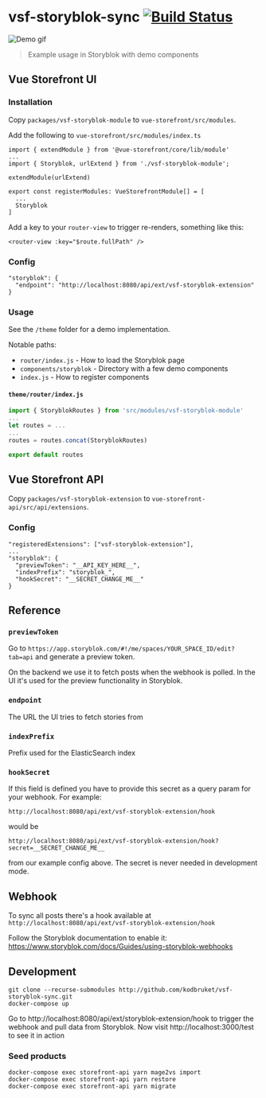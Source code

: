 # vsf-storyblok-sync [![Build Status](https://travis-ci.org/kodbruket/vsf-storyblok-sync.svg?branch=master)](https://travis-ci.org/kodbruket/vsf-storyblok-sync)

![Demo gif](demo.gif)

> Example usage in Storyblok with demo components

## Vue Storefront UI

### Installation

Copy `packages/vsf-storyblok-module` to `vue-storefront/src/modules`.

Add the following to `vue-storefront/src/modules/index.ts`

```
import { extendModule } from '@vue-storefront/core/lib/module'
...
import { Storyblok, urlExtend } from './vsf-storyblok-module';

extendModule(urlExtend)

export const registerModules: VueStorefrontModule[] = [
  ...
  Storyblok
]
```

Add a key to your `router-view` to trigger re-renders, something like this:

```
<router-view :key="$route.fullPath" />
```

### Config

```
"storyblok": {
  "endpoint": "http://localhost:8080/api/ext/vsf-storyblok-extension"
}
```

### Usage

See the `/theme` folder for a demo implementation.

Notable paths:

* `router/index.js` - How to load the Storyblok page
* `components/storyblok` - Directory with a few demo components
* `index.js` - How to register components

#### `theme/router/index.js`

```js
import { StoryblokRoutes } from 'src/modules/vsf-storyblok-module'
...
let routes = ...
...
routes = routes.concat(StoryblokRoutes)

export default routes
```

## Vue Storefront API

Copy `packages/vsf-storyblok-extension` to `vue-storefront-api/src/api/extensions`.

### Config

```
"registeredExtensions": ["vsf-storyblok-extension"],
...
"storyblok": {
  "previewToken": "__API_KEY_HERE__",
  "indexPrefix": "storyblok_",
  "hookSecret": "__SECRET_CHANGE_ME__"
}
```

## Reference

### `previewToken`

Go to `https://app.storyblok.com/#!/me/spaces/YOUR_SPACE_ID/edit?tab=api` and generate a preview token.

On the backend we use it to fetch posts when the webhook is polled. In the UI it's used for the preview functionality in Storyblok.

### `endpoint`

The URL the UI tries to fetch stories from

### `indexPrefix`

Prefix used for the ElasticSearch index

### `hookSecret`

If this field is defined you have to provide this secret as a query param for your webhook. For example:

`http://localhost:8080/api/ext/vsf-storyblok-extension/hook`

would be

`http://localhost:8080/api/ext/vsf-storyblok-extension/hook?secret=__SECRET_CHANGE_ME__`

from our example config above. The secret is never needed in development mode.

## Webhook

To sync all posts there's a hook available at `http://localhost:8080/api/ext/vsf-storyblok-extension/hook`

Follow the Storyblok documentation to enable it: https://www.storyblok.com/docs/Guides/using-storyblok-webhooks

## Development

```
git clone --recurse-submodules http://github.com/kodbruket/vsf-storyblok-sync.git
docker-compose up
```

Go to http://localhost:8080/api/ext/storyblok-extension/hook to trigger the webhook and pull data from Storyblok. Now visit http://localhost:3000/test to see it in action

### Seed products

```
docker-compose exec storefront-api yarn mage2vs import
docker-compose exec storefront-api yarn restore
docker-compose exec storefront-api yarn migrate
```
